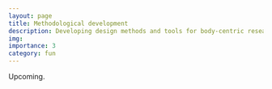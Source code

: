 ```yaml
---
layout: page
title: Methodological development
description: Developing design methods and tools for body-centric research
img:
importance: 3
category: fun
---
```


Upcoming.
